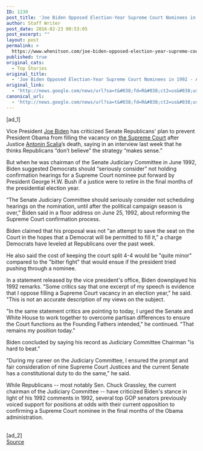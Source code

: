 ```yaml
---
ID: 1230
post_title: 'Joe Biden Opposed Election-Year Supreme Court Nominees in 1992 &#8211; ABC News'
author: Staff Writer
post_date: 2016-02-23 00:53:05
post_excerpt: ""
layout: post
permalink: >
  https://www.whenitson.com/joe-biden-opposed-election-year-supreme-court-nominees-in-1992-abc-news/
published: true
original_cats:
  - Top Stories
original_title:
  - 'Joe Biden Opposed Election-Year Supreme Court Nominees in 1992 - ABC News'
original_link:
  - 'http://news.google.com/news/url?sa=t&#038;fd=R&#038;ct2=us&#038;usg=AFQjCNEhZfkenUjQj3oZeR6p-68-hGzcMw&#038;clid=c3a7d30bb8a4878e06b80cf16b898331&#038;cid=52779051438473&#038;ei=cK3LVrCKIdDRhAHDhZrgCQ&#038;url=http://abcnews.go.com/Politics/joe-biden-opposed-election-year-supreme-court-nominees/story?id%3D37121094'
canonical_url:
  - 'http://news.google.com/news/url?sa=t&#038;fd=R&#038;ct2=us&#038;usg=AFQjCNEhZfkenUjQj3oZeR6p-68-hGzcMw&#038;clid=c3a7d30bb8a4878e06b80cf16b898331&#038;cid=52779051438473&#038;ei=cK3LVrCKIdDRhAHDhZrgCQ&#038;url=http://abcnews.go.com/Politics/joe-biden-opposed-election-year-supreme-court-nominees/story?id%3D37121094'
---
```

 [ad_1]
<br><div readability="76.852973367384">
<p itemprop="articleBody">
Vice President <a href="http://abcnews.go.com/topics/news/whitehouse/joe-biden.htm" id="ramplink_Joe Biden_" target="_blank">Joe Biden</a> has criticized Senate Republicans' plan to prevent President Obama from filling the vacancy on <a href="http://abcnews.go.com/topics/news/us/supreme-court.htm" id="ramplink_the Supreme Court_" target="_blank">the Supreme Court</a> after Justice <a href="http://abcnews.go.com/topics/news/us/antonin-scalia.htm" id="ramplink_Antonin Scalia_" target="_blank">Antonin Scalia</a>’s death, saying in an interview last week that he thinks Republicans “don’t believe” the strategy “makes sense.”
</p><p itemprop="articleBody">
But when he was chairman of the Senate Judiciary Committee in June 1992, Biden suggested Democrats should “seriously consider” not holding confirmation hearings for a Supreme Court nominee put forward by President George H.W. Bush if a justice were to retire in the final months of the presidential election year.
</p>



<p itemprop="articleBody">
“The Senate Judiciary Committee should seriously consider not scheduling hearings on the nomination, until after the political campaign season is over,” Biden said in a floor address on June 25, 1992, about reforming the Supreme Court confirmation process.
</p>

<p itemprop="articleBody">
Biden claimed that his proposal was not "an attempt to save the seat on the Court in the hopes that a Democrat will be permitted to fill it," a charge Democrats have leveled at Republicans over the past week.
</p><p itemprop="articleBody">
He also said the cost of keeping the court split 4-4 would be "quite minor" compared to the "bitter fight" that would ensue if the president tried pushing through a nominee.
</p><p itemprop="articleBody">
In a statement released by the vice president's office, Biden downplayed his 1992 remarks. "Some critics say that one excerpt of my speech is evidence that I oppose filling a Supreme Court vacancy in an election year," he said. "This is not an accurate description of my views on the subject.
</p><p itemprop="articleBody">
"In the same statement critics are pointing to today, I urged the Senate and White House to work together to overcome partisan differences to ensure the Court functions as the Founding Fathers intended," he continued. "That remains my position today."
</p><p itemprop="articleBody">
Biden concluded by saying his record as Judiciary Committee Chairman "is hard to beat."
</p><p itemprop="articleBody">
"During my career on the Judiciary Committee, I ensured the prompt and fair consideration of nine Supreme Court Justices and the current Senate has a constitutional duty to do the same," he said.
</p><p itemprop="articleBody">
While Republicans -- most notably Sen. Chuck Grassley, the current chairman of the Judiciary Committee -- have criticized Biden's stance in light of his 1992 comments in 1992, several top GOP senators previously voiced support for positions at odds with their current opposition to confirming a Supreme Court nominee in the final months of the Obama administration.</p>
</div>
<br>[ad_2]
<br><a href="http://news.google.com/news/url?sa=t&#038;fd=R&#038;ct2=us&#038;usg=AFQjCNEhZfkenUjQj3oZeR6p-68-hGzcMw&#038;clid=c3a7d30bb8a4878e06b80cf16b898331&#038;cid=52779051438473&#038;ei=cK3LVrCKIdDRhAHDhZrgCQ&#038;url=http://abcnews.go.com/Politics/joe-biden-opposed-election-year-supreme-court-nominees/story?id%3D37121094">Source </a>